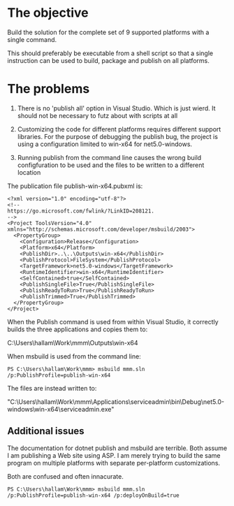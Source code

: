 # The objective

Build the solution for the complete set of 9 supported platforms with a single command.

This should preferably be executable from a shell script so that a single instruction
can be used to build, package and publish on all platforms.


# The problems

1) There is no 'publish all' option in Visual Studio. Which is just wierd. It
should not be necessary to futz about with scripts at all

2) Customizing the code for different platforms requires different support 
libraries. For the purpose of debugging the publish bug, the project is using
a configuration limited to win-x64 for net5.0-windows.

3) Running publish from the command line causes the wrong build configfuration
to be used and the files to be written to a different location 


The publication file publish-win-x64.pubxml is:

~~~~
<?xml version="1.0" encoding="utf-8"?>
<!--
https://go.microsoft.com/fwlink/?LinkID=208121. 
-->
<Project ToolsVersion="4.0" xmlns="http://schemas.microsoft.com/developer/msbuild/2003">
  <PropertyGroup>
    <Configuration>Release</Configuration>
    <Platform>x64</Platform>
    <PublishDir>..\..\Outputs\win-x64</PublishDir>
    <PublishProtocol>FileSystem</PublishProtocol>
    <TargetFramework>net5.0-windows</TargetFramework>
    <RuntimeIdentifier>win-x64</RuntimeIdentifier>
    <SelfContained>true</SelfContained>
    <PublishSingleFile>True</PublishSingleFile>
    <PublishReadyToRun>True</PublishReadyToRun>
    <PublishTrimmed>True</PublishTrimmed>
  </PropertyGroup>
</Project>
~~~~

When the Publish command is used from within Visual Studio, it correctly builds
the three applications and copies them to:

C:\Users\hallam\Work\mmm\Outputs\win-x64

When msbuild is used from the command line:

~~~~
PS C:\Users\hallam\Work\mmm> msbuild mmm.sln /p:PublishProfile=publish-win-x64
~~~~

The files are instead written to:

"C:\Users\hallam\Work\mmm\Applications\serviceadmin\bin\Debug\net5.0-windows\win-x64\serviceadmin.exe"


## Additional issues

The documentation for dotnet publish and msbuild are terrible. Both assume I am publishing
a Web site using ASP. I am merely trying to build the same program on multiple platforms
with separate per-platform customizations.

Both are confused and often innacurate.

~~~~
PS C:\Users\hallam\Work\mmm> msbuild mmm.sln /p:PublishProfile=publish-win-x64 /p:deployOnBuild=true
~~~~
